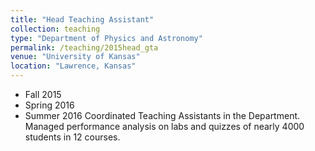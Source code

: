 ```yaml
---
title: "Head Teaching Assistant"
collection: teaching
type: "Department of Physics and Astronomy"
permalink: /teaching/2015head_gta
venue: "University of Kansas"
location: "Lawrence, Kansas"
---
```

* Fall​ ​2015​
* Spring​ ​2016
* Summer 2016
Coordinated Teaching Assistants in the Department. Managed performance analysis on labs and quizzes of nearly 4000 students in 12 courses.


